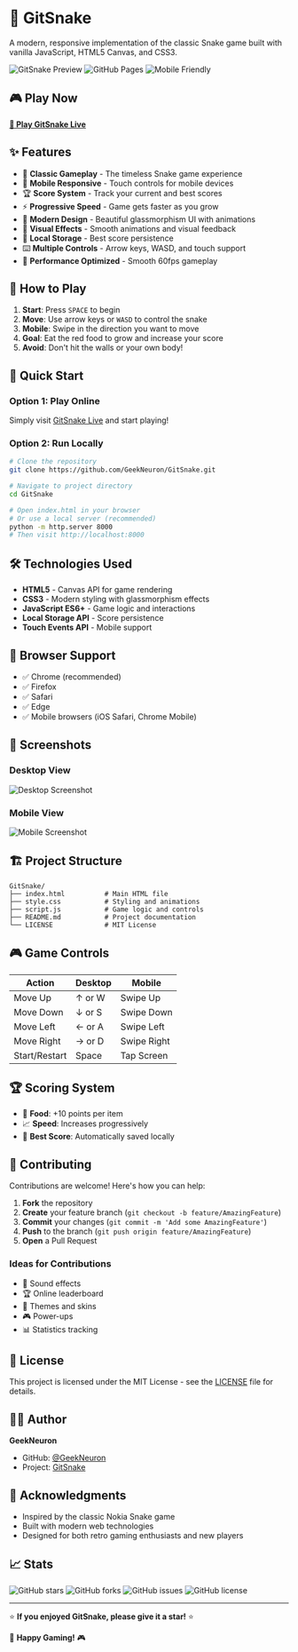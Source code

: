 # 🐍 GitSnake

A modern, responsive implementation of the classic Snake game built with vanilla JavaScript, HTML5 Canvas, and CSS3.

![GitSnake Preview](https://img.shields.io/badge/Game-Snake-green?style=for-the-badge&logo=javascript)
![GitHub Pages](https://img.shields.io/badge/GitHub%20Pages-Deployed-blue?style=for-the-badge&logo=github)
![Mobile Friendly](https://img.shields.io/badge/Mobile-Friendly-orange?style=for-the-badge&logo=mobile)

## 🎮 Play Now

**[🚀 Play GitSnake Live](https://geekneuron.github.io/GitSnake)**

## ✨ Features

- 🎯 **Classic Gameplay** - The timeless Snake game experience
- 📱 **Mobile Responsive** - Touch controls for mobile devices
- 🏆 **Score System** - Track your current and best scores
- ⚡ **Progressive Speed** - Game gets faster as you grow
- 🎨 **Modern Design** - Beautiful glassmorphism UI with animations
- 🎵 **Visual Effects** - Smooth animations and visual feedback
- 💾 **Local Storage** - Best score persistence
- ⌨️ **Multiple Controls** - Arrow keys, WASD, and touch support
- 🌙 **Performance Optimized** - Smooth 60fps gameplay

## 🎯 How to Play

1. **Start**: Press `SPACE` to begin
2. **Move**: Use arrow keys or `WASD` to control the snake
3. **Mobile**: Swipe in the direction you want to move
4. **Goal**: Eat the red food to grow and increase your score
5. **Avoid**: Don't hit the walls or your own body!

## 🚀 Quick Start

### Option 1: Play Online
Simply visit [GitSnake Live](https://geekneuron.github.io/GitSnake) and start playing!

### Option 2: Run Locally
```bash
# Clone the repository
git clone https://github.com/GeekNeuron/GitSnake.git

# Navigate to project directory
cd GitSnake

# Open index.html in your browser
# Or use a local server (recommended)
python -m http.server 8000
# Then visit http://localhost:8000
```

## 🛠️ Technologies Used

- **HTML5** - Canvas API for game rendering
- **CSS3** - Modern styling with glassmorphism effects
- **JavaScript ES6+** - Game logic and interactions
- **Local Storage API** - Score persistence
- **Touch Events API** - Mobile support

## 📱 Browser Support

- ✅ Chrome (recommended)
- ✅ Firefox
- ✅ Safari
- ✅ Edge
- ✅ Mobile browsers (iOS Safari, Chrome Mobile)

## 🎨 Screenshots

### Desktop View
![Desktop Screenshot](https://none)

### Mobile View
![Mobile Screenshot](/screenshots/GitSnake.jpg)

## 🏗️ Project Structure

```
GitSnake/
├── index.html          # Main HTML file
├── style.css           # Styling and animations
├── script.js           # Game logic and controls
├── README.md           # Project documentation
└── LICENSE             # MIT License
```

## 🎮 Game Controls

| Action | Desktop | Mobile |
|--------|---------|--------|
| Move Up | ↑ or W | Swipe Up |
| Move Down | ↓ or S | Swipe Down |
| Move Left | ← or A | Swipe Left |
| Move Right | → or D | Swipe Right |
| Start/Restart | Space | Tap Screen |

## 🏆 Scoring System

- 🍎 **Food**: +10 points per item
- 📈 **Speed**: Increases progressively
- 💾 **Best Score**: Automatically saved locally

## 🤝 Contributing

Contributions are welcome! Here's how you can help:

1. **Fork** the repository
2. **Create** your feature branch (`git checkout -b feature/AmazingFeature`)
3. **Commit** your changes (`git commit -m 'Add some AmazingFeature'`)
4. **Push** to the branch (`git push origin feature/AmazingFeature`)
5. **Open** a Pull Request

### Ideas for Contributions
- 🎵 Sound effects
- 🏆 Online leaderboard
- 🎨 Themes and skins
- 🎮 Power-ups
- 📊 Statistics tracking

## 📝 License

This project is licensed under the MIT License - see the [LICENSE](LICENSE) file for details.

## 👨‍💻 Author

**GeekNeuron**
- GitHub: [@GeekNeuron](https://github.com/GeekNeuron)
- Project: [GitSnake](https://github.com/GeekNeuron/GitSnake)

## 🙏 Acknowledgments

- Inspired by the classic Nokia Snake game
- Built with modern web technologies
- Designed for both retro gaming enthusiasts and new players

## 📈 Stats

![GitHub stars](https://img.shields.io/github/stars/GeekNeuron/GitSnake?style=social)
![GitHub forks](https://img.shields.io/github/forks/GeekNeuron/GitSnake?style=social)
![GitHub issues](https://img.shields.io/github/issues/GeekNeuron/GitSnake)
![GitHub license](https://img.shields.io/github/license/GeekNeuron/GitSnake)

---

⭐ **If you enjoyed GitSnake, please give it a star!** ⭐

🐍 **Happy Gaming!** 🎮
